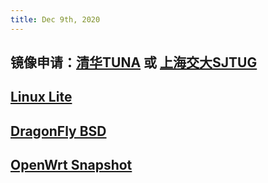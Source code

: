 ```yaml
---
title: Dec 9th, 2020
---
```


## 镜像申请：[清华TUNA](https://github.com/tuna/issues/issues) 或 [上海交大SJTUG](https://github.com/sjtug/mirror-requests/issues)
## [Linux Lite](https://www.linuxliteos.com/mirrors.php)
## [DragonFly BSD](https://www.dragonflybsd.org/)
## [OpenWrt Snapshot](https://github.com/garypang13/Actions-OpenWrt)
